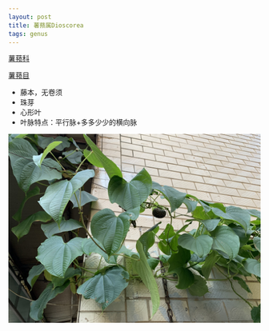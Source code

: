 ```yaml
---
layout: post
title: 薯蓣属Dioscorea
tags: genus    
---
```


[薯蓣科](https://ganlu1994.github.io/2001/03/47薯蓣科Dioscoreaceae/)

[薯蓣目](https://ganlu1994.github.io/2000/02/12薯蓣目Dioscoreales/)

* 藤本，无卷须
* 珠芽
* 心形叶
* 叶脉特点：平行脉+多多少少的横向脉

![](/images/post/2020-09-01-173845_IMG_9544.jpeg)